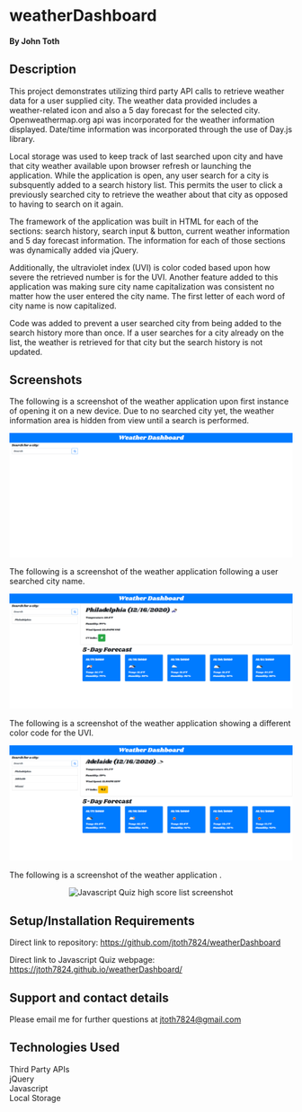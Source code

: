 # weatherDashboard

#### By John Toth

## Description

This project demonstrates utilizing third party API calls to retrieve weather data for a user supplied city.  The weather data provided includes a weather-related icon and also a 5 day forecast for the selected city.  Openweathermap.org api was incorporated for the weather information displayed.  Date/time information was incorporated through the use of Day.js library.

Local storage was used to keep track of last searched upon city and have that city weather available upon browser refresh or launching the application.  While the application is open, any user search for a city is subsquently added to a search history list.  This permits the user to click a previously searched city to retrieve the weather about that city as opposed to having to search on it again.

The framework of the application was built in HTML for each of the sections: search history, search input & button, current weather information and 5 day forecast information.  The information for each of those sections was dynamically added via jQuery.  

Additionally, the ultraviolet index (UVI) is color coded based upon how severe the retrieved number is for the UVI.  Another feature added to this application was making sure city name capitalization was consistent no matter how the user entered the city name.  The first letter of each word of city name is now capitalized.  

Code was added to prevent a user searched city from being added to the search history more than once.   If a user searches for a city already on the list, the weather is retrieved for that city but the search history is not updated.


## Screenshots

The following is a screenshot of the weather application upon first instance of opening it on a new device.  Due to no searched city yet, the weather information area is hidden from view until a search is performed.

<p align="center">
  <img src="./assets/images/InitialLaunch.png" alt="First instance of launching weather application screenshot">
</p>

The following is a screenshot of the weather application following a user searched city name.
<p align="center">
  <img src="./assets/images/UserSearchCity.png" alt="User searched city for weather screenshot">
</p>

The following is a screenshot of the weather application showing a different color code for the UVI.
<p align="center">
  <img src="./assets/images/CityUVI.png" alt="UVI screenshot">
</p>

The following is a screenshot of the weather application .
<p align="center">
  <img src="./assets/images/ViewHighScoreList.png" alt="Javascript Quiz high score list screenshot">
</p>

## Setup/Installation Requirements

Direct link to repository:  https://github.com/jtoth7824/weatherDashboard

Direct link to Javascript Quiz webpage:  https://jtoth7824.github.io/weatherDashboard/

## Support and contact details

Please email me for further questions at jtoth7824@gmail.com

## Technologies Used

<div>Third Party APIs</div>
<div>jQuery</div>
<div>Javascript</div>
<div>Local Storage</div>